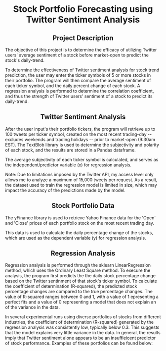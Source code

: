 <h1 align="center">Stock Portfolio Forecasting using Twitter Sentiment Analysis</h1>

<h2 align='center'>Project Description</h2>

The objective of this project is to determine the efficacy of utilizing Twitter users' average sentiment of a stock before market-open to predict the stock's daily-trend. 

To determine the effectiveness of Twitter sentiment analysis for stock trend prediction, the user may enter the ticker symbols of 5 or more stocks in their portfolio. The program will then compare the average sentiment of each ticker symbol, and the daily percent change of each stock. A regression analysis is performed to determine the correlation coefficient, and thus the strength of Twitter users' sentiment of a stock to predict its daily-trend.

<h2 align='center'>Twitter Sentiment Analysis</h2>

After the user input's their portfolio tickers, the program will retrieve up to 100 tweets per ticker symbol, created on the most recent trading-day -- excludes weekends and trading holidays -- prior to market-open (9:30am EST). The TextBlob library is used to determine the subjectivity and polarity of each stock, and the results are stored in a Pandas dataframe. 

The average subjectivity of each ticker symbol is calculated, and serves as the independent/predictor variable (x) for regression analysis. 

Note: Due to limitations imposed by the Twitter API, my access level only allows me to analyze a maximum of 15,000 tweets per request. As a result, the dataset used to train the regression model is limited in size, which may impact the accuracy of the predictions made by the model.

<h2 align='center'>Stock Portfolio Data</h2>

The yFinance library is used to retrieve Yahoo Finance data for the 'Open' and 'Close' prices of each portfolio stock on the most recent trading day. 

This data is used to calculate the daily percentage change of the stocks, which are used as the dependent variable (y) for regression analysis.

<h2 align='center'>Regression Analysis</h2>
Regression analysis is performed through the sklearn LinearRegression method, which uses the Ordinary Least Square method. To execure the analysis, the program first predicts the the daily stock percentage change based on the Twitter sentinment of that stock's ticker symbol. To calculate the coefficient of determination (R-squared), the predicted stock percentage changes are compared to the true percentage changes. The value of R-squared ranges between 0 and 1, with a value of 1 epresenting a perfect fits and a value of 0 representing a model that does not explain an of the variance in the data.

In several experimental runs using diverse portfolios of stocks from different industries, the coefficient of determination (R-squared) generated by the regression analysis was consistently low, typically below 0.3. This suggests that the model explains very little variance in the data. In general, the results imply that Twitter sentiment alone appears to be an insuffieicent predictor of stock performance. Examples of these portfolios can be found below:
